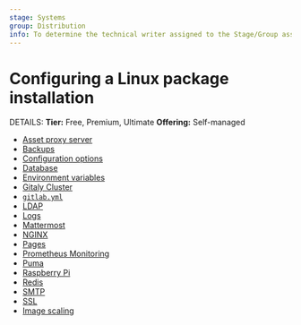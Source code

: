 ```yaml
---
stage: Systems
group: Distribution
info: To determine the technical writer assigned to the Stage/Group associated with this page, see https://handbook.gitlab.com/handbook/product/ux/technical-writing/#assignments
---
```


# Configuring a Linux package installation

DETAILS:
**Tier:** Free, Premium, Ultimate
**Offering:** Self-managed

- [Asset proxy server](https://docs.gitlab.com/ee/security/asset_proxy.html)
- [Backups](backups.md)
- [Configuration options](configuration.md)
- [Database](database.md)
- [Environment variables](environment-variables.md)
- [Gitaly Cluster](praefect.md)
- [`gitlab.yml`](gitlab.yml.md)
- [LDAP](https://docs.gitlab.com/ee/administration/auth/ldap/index.html)
- [Logs](logs.md)
- [Mattermost](https://docs.gitlab.com/ee/integration/mattermost/)
- [NGINX](nginx.md)
- [Pages](https://docs.gitlab.com/ee/administration/pages/index.html)
- [Prometheus Monitoring](prometheus.md)
- [Puma](https://docs.gitlab.com/ee/administration/operations/puma.html)
- [Raspberry Pi](rpi.md)
- [Redis](redis.md)
- [SMTP](smtp.md)
- [SSL](ssl/index.md)
- [Image scaling](image_scaling.md)
